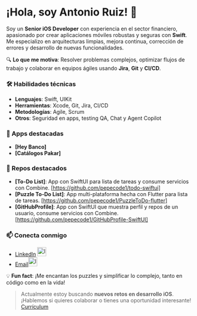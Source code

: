# ¡Hola, soy Antonio Ruiz! 👋

Soy un **Senior iOS Developer** con experiencia en el sector financiero, apasionado por crear aplicaciones móviles robustas y seguras con **Swift**. Me especializo en arquitecturas limpias, mejora continua, corrección de errores y desarrollo de nuevas funcionalidades. 

🔍 **Lo que me motiva**: Resolver problemas complejos, optimizar flujos de trabajo y colaborar en equipos ágiles usando **Jira**, **Git** y **CI/CD**.

### 🛠 Habilidades técnicas
- **Lenguajes**: Swift, UIKit
- **Herramientas**: Xcode, Git, Jira, CI/CD
- **Metodologías**: Agile, Scrum
- **Otros**: Seguridad en apps, testing QA, Chat y Agent Copilot

### 🌟 Apps destacadas
- **[Hey Banco]**
- **[Catálogos Pakar]**

### 🌟 Repos destacados
- **[To-Do List]**: App con SwiftUI para lista de tareas y consume servicios con Combine. [https://github.com/pepecode1/todo-swiftui]
- **[Puzzle To-Do List]**: App multi-plataforma hecha con Flutter para lista de tareas. [https://github.com/pepecode1/PuzzleToDo-flutter]
- **[GitHubProfile]**: App con SwiftUI que muestra perfil y repos de un usuario, consume servicios con Combine. [https://github.com/pepecode1/GitHubProfile-SwiftUI]

### 📫 Conecta conmigo
- [LinkedIn](https://www.linkedin.com/in/pepecode) <img width="24" height="24" alt="logo-linkedin" src="https://github.com/user-attachments/assets/aae132bc-c443-4594-9c73-5968ad34fa9d"/>
- [Email](mailto:pepecode1@gmail.com )<img width="24" height="24" alt="logo-email" src="https://github.com/user-attachments/assets/caa4d5d8-6b9d-45d6-90a3-5b6ca8c3e850"/>

💡 **Fun fact**: ¡Me encantan los puzzles y simplificar lo complejo, tanto en código como en la vida!

> Actualmente estoy buscando **nuevos retos en desarrollo iOS**. ¡Hablemos si quieres colaborar o tienes una oportunidad interesante!
[Currículum](https://github.com/user-attachments/files/22060713/CV_JARS.pdf)

